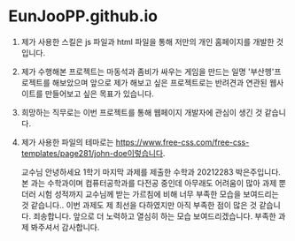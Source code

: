 # EunJooPP.github.io
1. 제가 사용한 스킬은 js 파일과 html 파일을 통해 저만의 개인 홈페이지를 개발한 것입니다.
2. 제가 수행해본 프로젝트는 마동석과 좀비가 싸우는 게임을 만드는 일명 '부산헹'프로젝트를 해보았으며 앞으로 제가 해보고 싶은 프로젝트로는 반려견과 연관된 웹사이트를 만들어보고 싶은 목표가 있습니다.
3. 희망하는 직무로는 이번 프로젝트를 통해 웹페이지 개발자에 관심이 생긴 것 같습니다.
4. 제가 사용한 파일의 테마로는 https://www.free-css.com/free-css-templates/page281/john-doe이렇습니다.

   교수님 안녕하세요 1학기 마지막 과제를 제출한 수학과 20212283 박은주입니다.
   본 과는 수학과이며 컴퓨터공학과를 다전공 중인데 아무래도 어려움이 많아 과제 뿐더러 시험 성적까지 교수님께 받는 가르침에 비해 너무 부족한 모습을 보여드리는 것 같습니다.. 이번 과제도 제 최선을 다하였지만 아직 부족한 점이 많은 것 같습니다. 죄송합니다.
앞으로 더 노력하고 열심히 하는 모습 보여드리겠습니다. 부족한 과제 봐주셔서 감사합니다.   
